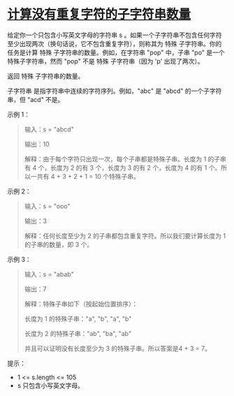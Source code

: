 #  [计算没有重复字符的子字符串数量](https://leetcode.cn/problems/count-substrings-without-repeating-character)

给定你一个只包含小写英文字母的字符串 s 。如果一个子字符串不包含任何字符至少出现两次（换句话说，它不包含重复字符），则称其为 特殊 子字符串。你的任务是计算 特殊 子字符串的数量。例如，在字符串 "pop" 中，子串 "po" 是一个特殊子字符串，然而 "pop" 不是 特殊 子字符串（因为 'p' 出现了两次）。

返回 特殊 子字符串的数量。

子字符串 是指字符串中连续的字符序列。例如，"abc" 是 "abcd" 的一个子字符串，但 "acd" 不是。

 

示例 1：

> 输入：s = "abcd"
> 
> 输出：10
> 
> 解释：由于每个字符只出现一次，每个子串都是特殊子串。长度为 1 的子串有 4 个，长度为 2 的有 3 个，长度为 3 的有 2 个，长度为 4 的有 1 个。所以一共有 4 + 3 + 2 + 1 = 10 个特殊子串。

示例 2：

> 输入：s = "ooo"
> 
> 输出：3
> 
> 解释：任何长度至少为 2 的子串都包含重复字符。所以我们要计算长度为 1 的子串的数量，即 3 个。

示例 3：

> 输入：s = "abab"
> 
> 输出：7
> 
> 解释：特殊子串如下（按起始位置排序）： 
> 
> 长度为 1 的特殊子串："a", "b", "a", "b" 
> 
> 长度为 2 的特殊子串："ab", "ba", "ab" 
> 
> 并且可以证明没有长度至少为 3 的特殊子串。所以答案是4 + 3 = 7。
 

提示：

- 1 <= s.length <= 105
- s 只包含小写英文字母。